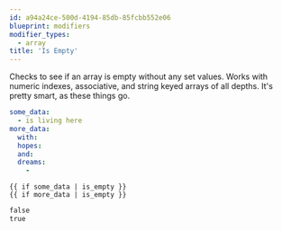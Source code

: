 ```yaml
---
id: a94a24ce-500d-4194-85db-85fcbb552e06
blueprint: modifiers
modifier_types:
  - array
title: 'Is Empty'
---
```

Checks to see if an array is empty without any set values. Works with numeric indexes, associative, and string keyed arrays of all depths. It's pretty smart, as these things go.

```yaml
some_data:
  - is living here
more_data:
  with:
  hopes:
  and:
  dreams:
    -
```

```
{{ if some_data | is_empty }}
{{ if more_data | is_empty }}

```

```html
false
true
```
